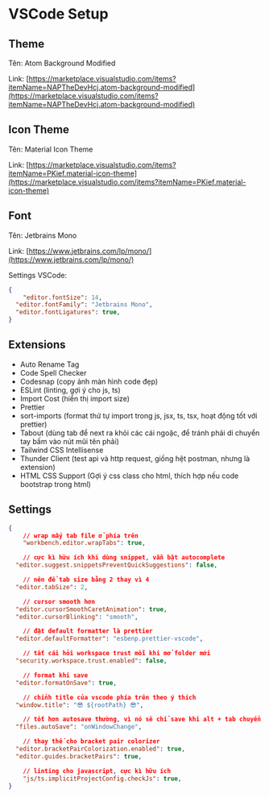 # VSCode Setup

## Theme

Tên: Atom Background Modified

Link: [https://marketplace.visualstudio.com/items?itemName=NAPTheDevHcj.atom-background-modified](https://marketplace.visualstudio.com/items?itemName=NAPTheDevHcj.atom-background-modified)

## Icon Theme

Tên: Material Icon Theme

Link: [https://marketplace.visualstudio.com/items?itemName=PKief.material-icon-theme](https://marketplace.visualstudio.com/items?itemName=PKief.material-icon-theme)

## Font

Tên: Jetbrains Mono

Link: [https://www.jetbrains.com/lp/mono/](https://www.jetbrains.com/lp/mono/)

Settings VSCode:

```json
{
	"editor.fontSize": 14,
  "editor.fontFamily": "Jetbrains Mono",
  "editor.fontLigatures": true,
}
```

## Extensions

- Auto Rename Tag
- Code Spell Checker
- Codesnap (copy ảnh màn hình code đẹp)
- ESLint (linting, gợi ý cho js, ts)
- Import Cost (hiển thị import size)
- Prettier
- sort-imports (format thứ tự import trong js, jsx, ts, tsx, hoạt động tốt với prettier)
- Tabout (dùng tab để next ra khỏi các cái ngoặc, để tránh phải di chuyển tay bấm vào nút mũi tên phải)
- Tailwind CSS Intellisense
- Thunder Client (test api và http request, giống hệt postman, nhưng là extension)
- HTML CSS Support (Gợi ý css class cho html, thích hợp nếu code bootstrap trong html)

## Settings

```json
{
	// wrap mấy tab file ở phía trên
	"workbench.editor.wrapTabs": true,

	// cực kì hữu ích khi dùng snippet, vẫn bật autocomplete
  "editor.suggest.snippetsPreventQuickSuggestions": false,

	// nên để tab size bằng 2 thay vì 4
  "editor.tabSize": 2,

	// cursor smooth hơn
  "editor.cursorSmoothCaretAnimation": true,
  "editor.cursorBlinking": "smooth",

	// đặt default formatter là prettier
  "editor.defaultFormatter": "esbenp.prettier-vscode",

	// tắt cái hỏi workspace trust mỗi khi mở folder mới
  "security.workspace.trust.enabled": false,

	// format khi save
  "editor.formatOnSave": true,

	// chỉnh title của vscode phía trên theo ý thích
  "window.title": "😎 ${rootPath} 😎",

	// tốt hơn autosave thường, vì nó sẽ chỉ save khi alt + tab chuyển sang cửa sổ khác
  "files.autoSave": "onWindowChange",

	// thay thế cho bracket pair colorizer
  "editor.bracketPairColorization.enabled": true,
  "editor.guides.bracketPairs": true,

	// linting cho javascript, cực kì hữu ích
	"js/ts.implicitProjectConfig.checkJs": true,
}
```